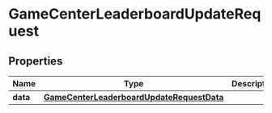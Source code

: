 

# GameCenterLeaderboardUpdateRequest


## Properties

| Name | Type | Description | Notes |
|------------ | ------------- | ------------- | -------------|
|**data** | [**GameCenterLeaderboardUpdateRequestData**](GameCenterLeaderboardUpdateRequestData.md) |  |  |



